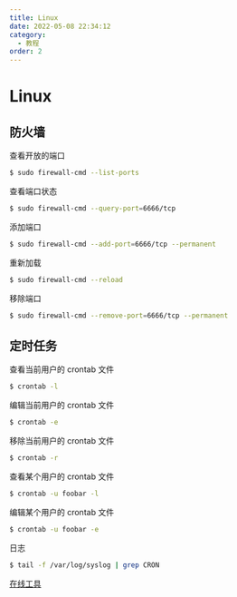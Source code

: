 ```yaml
---
title: Linux
date: 2022-05-08 22:34:12
category:
  - 教程
order: 2
---
```


# Linux

<!-- more -->

## 防火墙

查看开放的端口

```bash
$ sudo firewall-cmd --list-ports
```

查看端口状态

```bash
$ sudo firewall-cmd --query-port=6666/tcp
```

添加端口

```bash
$ sudo firewall-cmd --add-port=6666/tcp --permanent
```

重新加载

```bash
$ sudo firewall-cmd --reload
```

移除端口

```bash
$ sudo firewall-cmd --remove-port=6666/tcp --permanent
```

## 定时任务

查看当前用户的 crontab 文件

```bash
$ crontab -l
```

编辑当前用户的 crontab 文件

```bash
$ crontab -e
```

移除当前用户的 crontab 文件

```bash
$ crontab -r
```

查看某个用户的 crontab 文件

```bash
$ crontab -u foobar -l
```

编辑某个用户的 crontab 文件

```bash
$ crontab -u foobar -e
```

日志

```bash
$ tail -f /var/log/syslog | grep CRON
```

[在线工具](https://tool.lu/crontab)
